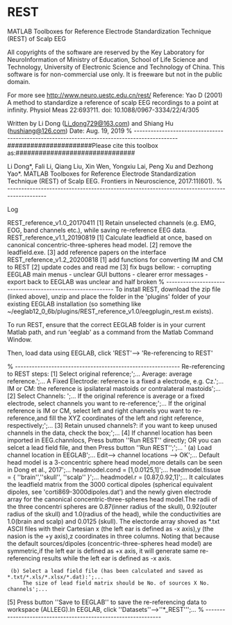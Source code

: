 # REST
 MATLAB Toolboxes for Reference Electrode Standardization Technique (REST) of Scalp EEG

All copyrights of the software are reserved by the Key Laboratory for NeuroInformation of Ministry of Education, School of Life Science and Technology, University of Electronic Science and Technology of China. This software is for non-commercial use only. It is freeware but not in the public domain.

For more see http://www.neuro.uestc.edu.cn/rest/
Reference: Yao D (2001) A method to standardize a reference of scalp EEG recordings to a point at infinity.
                      Physiol Meas 22:693?11. doi: 10.1088/0967-3334/22/4/305

Written by Li Dong (Li_dong729@163.com) and Shiang Hu (hushiang@126.com)
Date: Aug. 19, 2019
% ---------------------------------------------------------------------------------------------
######################Please cite this toolbox as:###############################

Li Dong*, Fali Li, Qiang Liu, Xin Wen, Yongxiu Lai, Peng Xu and Dezhong Yao*. MATLAB Toolboxes for Reference Electrode Standardization Technique (REST) of Scalp EEG. Frontiers in Neuroscience,  2017:11(601).
% --------------------------------------------------------------------------------------------

Log

REST_reference_v1.0_20170411
      [1] Retain unselected channels (e.g. EMG, EOG, band channels etc.), while saving re-reference EEG data.
REST_reference_v1.1_20190819
      [1] Calculate leadfield at once, based on canonical concentric-three-spheres head model.
      [2] remove the leadfield.exe.
      [3] add reference papers on the interface
REST_reference_v1.2_20200818
      [1] add functions for converting IM and CM to REST
      [2] update codes and read me
      [3] fix bugs bellow:
          - corrupting EEGLAB main menus
          - unclear GUI buttons
          - clearer error messages
          - export back to EEGLAB was unclear and half broken
% -----------------------------------------------------------
To install REST, download the zip file (linked above), unzip and place the folder in the 'plugins' folder of your existing EEGLAB installation (so something like ~/eeglab12_0_6b/plugins/REST_reference_v1.0/eegplugin_rest.m exists).

To run REST, ensure that the correct EEGLAB folder is in your current Matlab path, and run 'eeglab' as a command from the Matlab Command Window.

Then, load data using EEGLAB, click 'REST'--> 'Re-referencing to REST'

% -----------------------------------------------------------
Re-referencing to REST steps:
  [1] Select original reference;';...
      Average: average reference.';...
      A Fixed Electrode: reference is a fixed a electrode, e.g. Cz.';...
      IM or CM: the reference is ipsilateral mastoids or contralateral mastoids';...
  [2] Select Channels: ';...
      If the original reference is average or a fixed electrode, select channels you want to re-reference;';...
      If the original reference is IM or CM, select left and right channels you want to re-reference,and fill the XYZ coordinates of the left and right reference, respectively;';...
  [3] Retain unused channels?: if you want to keep unused channels in the data, check the box;';...
  [4] If channel location has been imported in EEG.channlocs, Press button ''Run REST'' directly; OR you can selcet a lead field file, and then Press button ''Run REST'';';...
  '    (a) Load channel location in EEGLAB';...
           Edit--> channel locations --> OK';...
           Default head model is a 3-concentric sphere head model,more details can be seen in Dong et al., 2017';...
           headmodel.cond = [1,0.0125,1]';...
           headmodel.tissue = { ''brain'',''skull'', ''scalp'' }';...
           headmodel.r = [0.87,0.92,1]';...
    It calculates the leadfield matrix from the 3000 cortical dipoles (spherical equivalent dipoles, see 'corti869-3000dipoles.dat') and the newly given electrode array for the canonical concentric-three-spheres head model.The radii of the three concentri spheres are 0.87(inner radius of the skull), 0.92(outer radius of the skull) and 1.0(radius of the head), while the conductivities are 1.0(brain and scalp) and 0.0125 (skull). The electorde array shoved as *.txt ASCII files with their Cartesian x (the left ear is defined as -x axis),y (the nasion is the +y axis),z coordinates in three columns.
    Noting that because the default sources/dipoles (concentric-three-spheres head model) are symmetric,if the left ear is defined as +x axis, it will generate same re-referencing results while the left ear is defined as -x axis.

     (b) Select a lead field file (has been calculated and saved as *.txt/*.xls/*.xlsx/*.dat):';...
         The size of lead field matrix should be No. of sources X No. channels';...
 [5] Press button ''Save to EEGLAB'' to save the re-referencing data to workspace (ALLEEG).In EEGLAB, click ''Datasets''-->''*_REST''';...
% --------------------------------------------------------------
